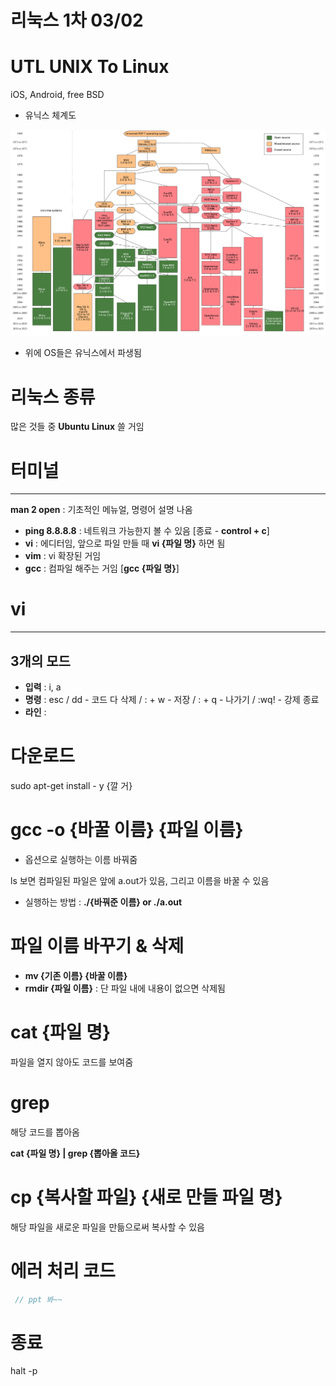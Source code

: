 # 리눅스 1차 03/02

# UTL UNIX To Linux

iOS, Android, free BSD

- 유닉스 체계도

![Untitled](./img/Untitled.png)

- 위에 OS들은 유닉스에서 파생됨

# 리눅스 종류

많은 것들 중 **Ubuntu Linux** 쓸 거임

# 터미널

---

**man 2 open** : 기초적인 메뉴얼, 명령어 설명 나옴

- **ping 8.8.8.8** : 네트워크 가능한지 볼 수 있음 [종료 - **control + c**]
- **vi** : 에디터임, 앞으로 파일 만들 때 **vi {파일 명}** 하면 됨
- **vim** : vi 확장된 거임
- **gcc** : 컴파일 해주는 거임 [**gcc {파일 명}**]

# vi

---

## 3개의 모드

- **입력** : i, a
- **명령** : esc / dd - 코드 다 삭제 / : + w - 저장 / : + q - 나가기 / :wq! - 강제 종료
- **라인** :

# 다운로드

sudo apt-get install - y {깔 거}

# gcc -o {바꿀 이름} {파일 이름}

- 옵션으로 실행하는 이름 바꿔줌

ls 보면 컴파일된 파일은 앞에 a.out가 있음, 그리고 이름을 바꿀 수 있음

- 실행하는 방법 : **./{바꿔준 이름} or ./a.out**

# 파일 이름 바꾸기 & 삭제

- **mv {기존 이름} {바꿀 이름}**
- **rmdir {파일 이름}** : 단 파일 내에 내용이 없으면 삭제됨

# cat {파일 명}

파일을 열지 않아도 코드를 보여줌

# grep

해당 코드를 뽑아옴

**cat {파일 명} | grep {뽑아올 코드}**

# cp {복사할 파일} {새로 만들 파일 명}

해당 파일을 새로운 파일을 만듦으로써 복사할 수 있음

# 에러 처리 코드

```c
 // ppt 봐~~
```

# 종료

halt -p
